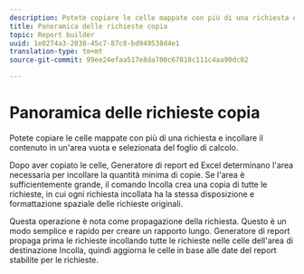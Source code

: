 ```yaml
---
description: Potete copiare le celle mappate con più di una richiesta e incollare il contenuto in un'area vuota e selezionata del foglio di calcolo.
title: Panoramica delle richieste copia
topic: Report builder
uuid: 1e0274a3-2038-45c7-87c8-bd949538d4e1
translation-type: tm+mt
source-git-commit: 99ee24efaa517e8da700c67818c111c4aa90dc02

---
```



# Panoramica delle richieste copia

Potete copiare le celle mappate con più di una richiesta e incollare il contenuto in un&#39;area vuota e selezionata del foglio di calcolo.

Dopo aver copiato le celle, Generatore di report ed Excel determinano l&#39;area necessaria per incollare la quantità minima di copie. Se l&#39;area è sufficientemente grande, il comando Incolla crea una copia di tutte le richieste, in cui ogni richiesta incollata ha la stessa disposizione e formattazione spaziale delle richieste originali.

Questa operazione è nota come propagazione della richiesta. Questo è un modo semplice e rapido per creare un rapporto lungo. Generatore di report propaga prima le richieste incollando tutte le richieste nelle celle dell&#39;area di destinazione Incolla, quindi aggiorna le celle in base alle date del report stabilite per le richieste.
